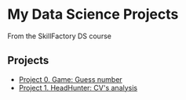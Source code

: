 # My Data Science Projects

From the SkillFactory DS course

## Projects

* [Project 0. Game: Guess number](https://github.com/merrysam/Study/tree/main/project%200)
* [Project 1. HeadHunter: CV's analysis](https://github.com/merrysam/Study/tree/main/Project_1)